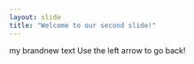 ```yaml
---
layout: slide
title: "Welcome to our second slide!"
---
```

my brandnew text
Use the left arrow to go back!
